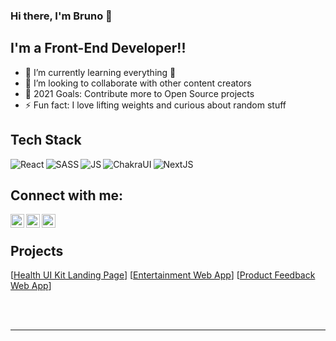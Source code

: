 ### Hi there, I'm Bruno 👋


## I'm a Front-End Developer!!

- 🌱 I’m currently learning everything 🤣
- 👯 I’m looking to collaborate with other content creators
- 🥅 2021 Goals: Contribute more to Open Source projects
- ⚡ Fun fact: I love lifting weights and curious about random stuff

## Tech Stack
<img align="left" alt="React" src="https://img.shields.io/badge/React-20232A?style=for-the-badge&logo=react&logoColor=61DAFB" />
<img align="left" alt="SASS" src="https://img.shields.io/badge/Sass-CC6699?style=for-the-badge&logo=sass&logoColor=white" />
<img align="left" alt="JS" src="https://img.shields.io/badge/JavaScript-323330?style=for-the-badge&logo=javascript&logoColor=F7DF1E" />
<img align="left" alt="ChakraUI" src="https://img.shields.io/badge/Chakra--UI-319795?style=for-the-badge&logo=chakra-ui&logoColor=white" />
<img align="left" alt="NextJS" src="https://img.shields.io/badge/next.js-000000?style=for-the-badge&logo=nextdotjs&logoColor=white" />

<br />

## Connect with me:

[<img align="left" alt="codeSTACKr | Twitter" width="22px" src="https://cdn.jsdelivr.net/npm/simple-icons@v3/icons/twitter.svg" />][twitter]
[<img align="left" alt="codeSTACKr | LinkedIn" width="22px" src="https://cdn.jsdelivr.net/npm/simple-icons@v3/icons/linkedin.svg" />][linkedin]
[<img align="left" alt="codeSTACKr | Instagram" width="22px" src="https://cdn.jsdelivr.net/npm/simple-icons@v3/icons/instagram.svg" />][instagram]

<br />

## Projects

[<a href="https://github.com/brunogleite/Health-UI-landing-page">Health UI Kit Landing Page</a>]
[<a href="https://github.com/brunogleite/movie-app-reactjs-chakraUI">Entertainment Web App</a>]
[<a href="https://github.com/brunogleite/product-feedback-ReactJS-ChakraUI">Product Feedback Web App</a>]


<br />
<br />

---


[website]: https://codeSTACKr.com
[twitter]: https://twitter.com/BrunoUiux
[instagram]: https://www.instagram.com/bruno.codes/
[linkedin]: https://www.linkedin.com/in/brunogleite/

